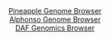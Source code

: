 <div id="Pineapple_Genome_Browser" align="center">
  <a href="https://igv.org/app/?sessionURL=blob:zZJda9swFIb_i6BlA8eW7NquDWU46cfS9Dt1TVuKUWzZUSdLrqTYSUP..7SysZsVmouNgS6kw5HO.7561qAjUlHBQQxcG_k2QsACai76KW5aRi5wQxSIK8wUsYAkFZGEFwTEa1BhpXF6c2ZuzrVuVew4VLeDBvNa2MqzcYNfBce9sgvROCPBGJ4JibWQyhlK3AmH1t2gJzPctraZ7dm.U2KNHczaueBKOC3hdd6b9_JfpbwmXDQkbxZM0zcBudFjNJZ2hb8k2TQpCqLUhKzG5UEyGSd33lH6cBKMHtLLr1kaZLtTWnOsF5Ic1KPnHff4rK.usuXqGWaneJyMr1.ye1yu7ne8w92jZUslUQcoRPuej3wUmmgoL8nyf3JtFt3SuR56aHLMk.CCLq_S50l3Gh4OxUgt5_0ffe.DjQWYKBaGBFDMZRgjaHkwsHw3GPzYon0LwsikIwUF8eOTBbTExTfT_rgGetUaXoAiL4s3dCwgZEkkiAcRhCGKItffC_dgFKGNtQYLyf5etMfpTRRCN3HdIK8o0wbmMle8VTbm3O6Kyq5ft8zy_BZ3t3TlTkIv4TfTljXsZOIn9IKl72RpATP67fuM0Y8o.ifUfUSIrWfbonar8fVhdjUtq2HXIBaQ07vgcu5BPxq_G8920VRCNlibflMxx5.0dVhSzLUpdFTRGWVUrzKTouhBjFzPQAsKwYShEMh69gla0EI._PwbTm_ztPkO">Pineapple Genome Browser</a>
</div>
<div id="Alphonso_Genome_Browser" align="center">
  <a href="https://igv.org/app/?sessionURL=blob:zZJfb5swFMW_i6VWm0TAhgIFqZpo1mRN2lRNRtM_qpABA17BprYhTaN893nRpr2sUvOwaZIf7Ktr33OOfxvQEyEpZyAEtolcEyFgAFnx1QI3bU1muCEShAWuJTGAIAURhGUEhBtQYKlwPL_QNyulWhlaFlXtoMGs5KZ0TNzgV87wSpoZb6whr2uccoEVF9I6FbjnFi37wYqkuG1NPdsxXSvHClu4bivOJLdawspkpd9LfpWSkjDekKTpakV3AhKtR2vMzQJ_ipaLKMuIlFOyPs9Poul5dOOcxfdjb3gfX31Zxt7ycEFLhlUnyMnSh8GkjLPqqW4neSarcVOxKPC6A3t0eeB8Pjx7aakg8gT56NhxkbuLhrKcvPxPrvWiezpvluj5RuB86qQR_Hr7rI4P7NNFH2nj37y4fMP71gA1zzpNA8gq4YcIGg70DNf2Bj.26NiAMNAJCU5B.PBoACVw9qTbHzZArVvNDJDkudvhYwAuciJAOAgg9FEQ2O6RfwSDAG2NDehE_ffiHcXzwId2ZNteUtBaaaDzRLJWmpgxs88Ks3zdM8_59ErMUtIhf7gu_fHkCA1H12pcTGZPf8zS1v716N0XaqPvUfRPyHuPEFOl..J2bRd3sztfyoV9dTN_vc29i_vTCw0bhaPrNwPaL5yCiwYr3a8r.viTtx4LipnShZ5KmtKaqvVS58hXIES2o7EFGa.55hCIMv0ADWggF378jaezfdx.Bw--">Alphonso Genome Browser</a>
</div>


<div id="DAF_Genomics_Browser" align="center">
  <a href="https://igv.org/app/?sessionURL=blob:tZFra9swFIb_i2D9ZDuWb6kNYZg12YKTDmLcsJYSTuzjS2tbjiQnTUP..4TbMtgoY9CBJCTO5X11nhPZIxcVa0lALIO6BqVEI6JkhxiarsZraFCQIIdaoEY45sixTZEEJ5KDkJCsFqqylLITwWiUQa4X2LKmSoUhbAM6XbBelqhSdcuABp5ZCwdhpKxRyRJGUHclawUbQZqiELo56rAtNgdQx1tsM7TETdPXshpUN8qEMpYZOSi3VZvh01.M_AdltarP4ToOh_oIj_NsEkbz8MaeJrdfvS.3yfdv68RbX8RV0YLsOU6WlC9WPL5axyXudovZ7LE47m7c1IyKT_bVxfSpqziKCR3TS9ulruWQs0ZqlvYKAUlLTgPqaGPrUrMcR3.92q6nZsBZRYK7e41IDumjSr87EXnsFCgicNcPzDTCeIacBLpvmmPq.5brjB3T9.lZO5Ge1x9Mcpas_LFphZblGVtolH5e1cP4lNCfwY_C.Ftntf8V048Zfdhnx623XFIWhfl.GT88J9NiG83fwaSRd7.VM96AVKGX5ysUqJVag638RcU.359_Ag--">DAF Genomics Browser</a>
</div>
